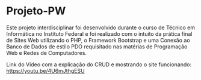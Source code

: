 # Projeto-PW

Este projeto interdisciplinar foi desenvolvido durante o curso de Técnico em Informática no Instituto Federal e foi realizado com o intuito da prática final de Sites Web utilizando o PHP, o Framework Bootstrap e uma Conexão ao Banco de Dados de estilo PDO requisitado nas matérias de Programação Web e Redes de Computadores.

Link do Vídeo com a explicação do CRUD e mostrando o site funcionando: https://youtu.be/4U6mJthgESU
